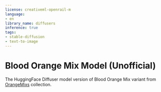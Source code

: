 ```yaml
---
license: creativeml-openrail-m
language:
- en
library_name: diffusers
inference: true
tags:
- stable-diffusion
- text-to-image
---
```


# Blood Orange Mix Model (Unofficial)

The HuggingFace Diffuser model version of Blood Orange Mix  variant from [OrangeMixs](https://huggingface.co/WarriorMama777/OrangeMixs) collection.